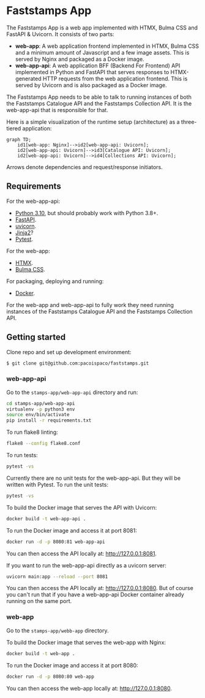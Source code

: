 # Faststamps App

The Faststamps App is a web app implemented with HTMX, Bulma CSS and FastAPI & Uvicorn. It consists
of two parts:

 * **web-app**: A web application frontend implemented in HTMX, Bulma CSS and a minimum amount of
   Javascript and a few image assets. This is served by Nginx and packaged as a Docker image.
 * **web-app-api**: A web application BFF (Backend For Frontend) API implemented in Python and
   FastAPI that serves responses to HTMX-generated HTTP requests from the web application frontend.
   This is served by Uvicorn and is also packaged as a Docker image.

The Faststamps App needs to be able to talk to running instances of both the Faststamps Catalogue
API and the Faststamps Collection API. It is the web-app-api that is responsible for that.

Here is a simple visualization of the runtime setup (architecture) as a three-tiered application:

```mermaid
graph TD;
    id1[web-app: Nginx]-->id2[web-app-api: Uvicorn];
    id2[web-app-api: Uvicorn]-->id3[Catalogue API: Uvicorn];
    id2[web-app-api: Uvicorn]-->id4[Collections API: Uvicorn];
```

Arrows denote dependencies and request/response initiators.

## Requirements

For the web-app-api:

 * [Python 3.10](https://www.python.org/), but should probably work with Python 3.8+.
 * [FastAPI](https://fastapi.tiangolo.com/).
 * [uvicorn](https://www.uvicorn.org).
 * [Jinja2](https://jinja.palletsprojects.com/en/3.1.x/)?
 * [Pytest](https://docs.pytest.org).

For the web-app:

 * [HTMX](https://htmx.org/).
 * [Bulma CSS](://bulma.io/).

For packaging, deploying and running:

 * [Docker](https://www.docker.com).

For the web-app and web-app-api to fully work they need running instances of the Faststamps
Catalogue API and the Faststamps Collection API.

## Getting started

Clone repo and set up development environment:

```bash
$ git clone git@github.com:pacoispaco/faststamps.git
```

### web-app-api

Go to the `stamps-app/web-app-api` directory and run:

```bash
cd stamps-app/web-app-api
virtualenv -p python3 env
source env/bin/activate
pip install -r requirements.txt
```

To run flake8 linting:

```bash
flake8 --config flake8.conf
```

To run tests:

```bash
pytest -vs
```

Currently there are no unit tests for the web-app-api. But they will be written with Pytest. To run the unit tests:

```bash
pytest -vs
```

To build the Docker image that serves the API with Uvicorn:

```bash
docker build -t web-app-api .
```

To run the Docker image and access it at port 8081:

```bash
docker run -d -p 8080:81 web-app-api
```

You can then access the API locally at: http://127.0.0.1:8081.

If you want to run the web-app-api directly as a uvicorn server:

```bash
uvicorn main:app --reload --port 8081
```

You can then access the API locally at: http://127.0.0.1:8080. But of course you can't run that if
you have a web-app-api Docker container already running on the same port.


### web-app

Go to the `stamps-app/webb-app` directory.

To build the Docker image that serves the web-app with Nginx:

```bash
docker build -t web-app .
```

To run the Docker image and access it at port 8080:

```bash
docker run -d -p 8080:80 web-app
```

You can then access the web-app locally at: http://127.0.0.1:8080.
